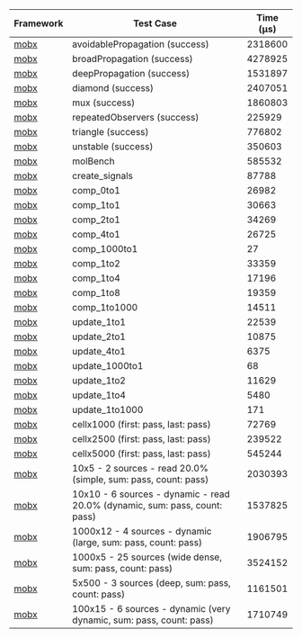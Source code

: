 | Framework | Test Case | Time (μs) |
| --- | --- | --- |
| [mobx](https://github.com/mobxjs/mobx.dart) | avoidablePropagation (success) | 2318600 |
| [mobx](https://github.com/mobxjs/mobx.dart) | broadPropagation (success) | 4278925 |
| [mobx](https://github.com/mobxjs/mobx.dart) | deepPropagation (success) | 1531897 |
| [mobx](https://github.com/mobxjs/mobx.dart) | diamond (success) | 2407051 |
| [mobx](https://github.com/mobxjs/mobx.dart) | mux (success) | 1860803 |
| [mobx](https://github.com/mobxjs/mobx.dart) | repeatedObservers (success) | 225929 |
| [mobx](https://github.com/mobxjs/mobx.dart) | triangle (success) | 776802 |
| [mobx](https://github.com/mobxjs/mobx.dart) | unstable (success) | 350603 |
| [mobx](https://github.com/mobxjs/mobx.dart) | molBench | 585532 |
| [mobx](https://github.com/mobxjs/mobx.dart) | create_signals | 87788 |
| [mobx](https://github.com/mobxjs/mobx.dart) | comp_0to1 | 26982 |
| [mobx](https://github.com/mobxjs/mobx.dart) | comp_1to1 | 30663 |
| [mobx](https://github.com/mobxjs/mobx.dart) | comp_2to1 | 34269 |
| [mobx](https://github.com/mobxjs/mobx.dart) | comp_4to1 | 26725 |
| [mobx](https://github.com/mobxjs/mobx.dart) | comp_1000to1 | 27 |
| [mobx](https://github.com/mobxjs/mobx.dart) | comp_1to2 | 33359 |
| [mobx](https://github.com/mobxjs/mobx.dart) | comp_1to4 | 17196 |
| [mobx](https://github.com/mobxjs/mobx.dart) | comp_1to8 | 19359 |
| [mobx](https://github.com/mobxjs/mobx.dart) | comp_1to1000 | 14511 |
| [mobx](https://github.com/mobxjs/mobx.dart) | update_1to1 | 22539 |
| [mobx](https://github.com/mobxjs/mobx.dart) | update_2to1 | 10875 |
| [mobx](https://github.com/mobxjs/mobx.dart) | update_4to1 | 6375 |
| [mobx](https://github.com/mobxjs/mobx.dart) | update_1000to1 | 68 |
| [mobx](https://github.com/mobxjs/mobx.dart) | update_1to2 | 11629 |
| [mobx](https://github.com/mobxjs/mobx.dart) | update_1to4 | 5480 |
| [mobx](https://github.com/mobxjs/mobx.dart) | update_1to1000 | 171 |
| [mobx](https://github.com/mobxjs/mobx.dart) | cellx1000 (first: pass, last: pass) | 72769 |
| [mobx](https://github.com/mobxjs/mobx.dart) | cellx2500 (first: pass, last: pass) | 239522 |
| [mobx](https://github.com/mobxjs/mobx.dart) | cellx5000 (first: pass, last: pass) | 545244 |
| [mobx](https://github.com/mobxjs/mobx.dart) | 10x5 - 2 sources - read 20.0% (simple, sum: pass, count: pass) | 2030393 |
| [mobx](https://github.com/mobxjs/mobx.dart) | 10x10 - 6 sources - dynamic - read 20.0% (dynamic, sum: pass, count: pass) | 1537825 |
| [mobx](https://github.com/mobxjs/mobx.dart) | 1000x12 - 4 sources - dynamic (large, sum: pass, count: pass) | 1906795 |
| [mobx](https://github.com/mobxjs/mobx.dart) | 1000x5 - 25 sources (wide dense, sum: pass, count: pass) | 3524152 |
| [mobx](https://github.com/mobxjs/mobx.dart) | 5x500 - 3 sources (deep, sum: pass, count: pass) | 1161501 |
| [mobx](https://github.com/mobxjs/mobx.dart) | 100x15 - 6 sources - dynamic (very dynamic, sum: pass, count: pass) | 1710749 |
